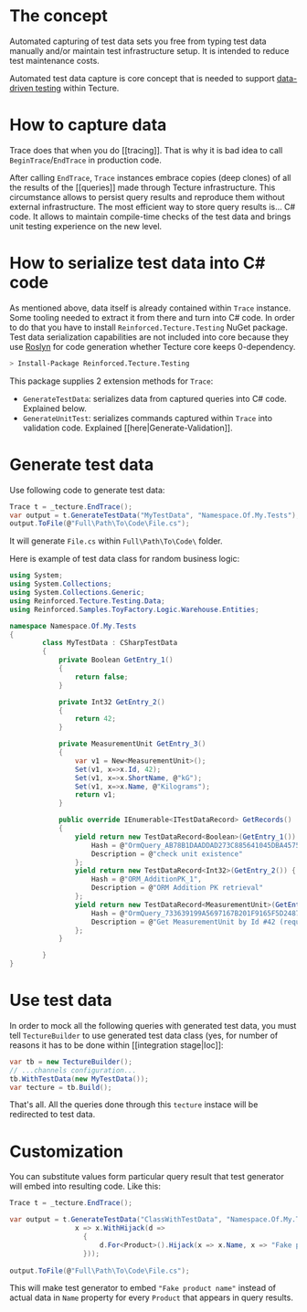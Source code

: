 # The concept

Automated capturing of test data sets you free from typing test data manually and/or maintain test infrastructure setup. It is intended to reduce test maintenance costs.

Automated test data capture is core concept that is needed to support [data-driven testing](https://en.wikipedia.org/wiki/Data-driven_testing) within Tecture.

# How to capture data

Trace does that when you do [[tracing]]. That is why it is bad idea to call `BeginTrace`/`EndTrace` in production code. 

After calling `EndTrace`, `Trace` instances embrace copies (deep clones) of all the results of the [[queries]] made through Tecture infrastructure. This circumstance allows to persist query results and reproduce them without external infrastructure. The most efficient way to store query results is... C# code. It allows to maintain compile-time checks of the test data and brings unit testing experience on the new level. 


# How to serialize test data into C# code

As mentioned above, data itself is already contained within `Trace` instance. Some tooling needed to extract it from there and turn into C# code. In order to do that you have to install `Reinforced.Tecture.Testing` NuGet package. Test data serialization capabilities are not included into core because they use [Roslyn](https://github.com/dotnet/roslyn) for code generation whether Tecture core keeps 0-dependency.

```bash
> Install-Package Reinforced.Tecture.Testing
```

This package supplies 2 extension methods for `Trace`:
- `GenerateTestData`: serializes data from captured queries into C# code. Explained below.
- `GenerateUnitTest`: serializes commands captured within `Trace` into validation code. Explained [[here|Generate-Validation]].

# Generate test data

Use following code to generate test data:
```csharp
Trace t = _tecture.EndTrace();
var output = t.GenerateTestData("MyTestData", "Namespace.Of.My.Tests");
output.ToFile(@"Full\Path\To\Code\File.cs");
```
It will generate `File.cs` within `Full\Path\To\Code\` folder. 

Here is example of test data class for random business logic:

```csharp
using System;
using System.Collections;
using System.Collections.Generic;
using Reinforced.Tecture.Testing.Data;
using Reinforced.Samples.ToyFactory.Logic.Warehouse.Entities;

namespace Namespace.Of.My.Tests
{
		class MyTestData : CSharpTestData
		{
			private Boolean GetEntry_1()
			{ 
				return false;
			}

			private Int32 GetEntry_2()
			{ 
				return 42;
			}

			private MeasurementUnit GetEntry_3()
			{ 
				var v1 = New<MeasurementUnit>();
				Set(v1, x=>x.Id, 42);
				Set(v1, x=>x.ShortName, @"kG");
				Set(v1, x=>x.Name, @"Kilograms");
				return v1;
			}

			public override IEnumerable<ITestDataRecord> GetRecords()
			{ 
				yield return new TestDataRecord<Boolean>(GetEntry_1()) { 
					Hash = @"OrmQuery_AB78B1DAADDAD273C885641045DBA4575D5FF2948319913F64C58E6FC40F215",
					Description = @"check unit existence"
				};
				yield return new TestDataRecord<Int32>(GetEntry_2()) { 
					Hash = @"ORM_AdditionPK_1",
					Description = @"ORM Addition PK retrieval"
				};
				yield return new TestDataRecord<MeasurementUnit>(GetEntry_3()) { 
					Hash = @"OrmQuery_733639199A5697167B201F9165F5D2487D9588D52EC594686EF5C98F2D619B",
					Description = @"Get MeasurementUnit by Id #42 (required)"
				};
			}

		}
}
```
# Use test data

In order to mock all the following queries with generated test data, you must tell `TectureBuilder` to use generated test data class (yes, for number of reasons it has to be done within [[integration stage|Ioc]]:

```csharp
var tb = new TectureBuilder();
// ...channels configuration...
tb.WithTestData(new MyTestData());
var tecture = tb.Build();
```

That's all. All the queries done through this `tecture` instace will be redirected to test data.

# Customization

You can substitute values form particular query result that test generator will embed into resulting code. Like this:
```csharp
Trace t = _tecture.EndTrace();

var output = t.GenerateTestData("ClassWithTestData", "Namespace.Of.My.Tests",
                x => x.WithHijack(d =>
                  {
                      d.For<Product>().Hijack(x => x.Name, x => "Fake product name");
                  }));
				  
output.ToFile(@"Full\Path\To\Code\File.cs");
```
This will make test generator to embed `"Fake product name"` instead of actual data in `Name` property for every `Product` that appears in query results.